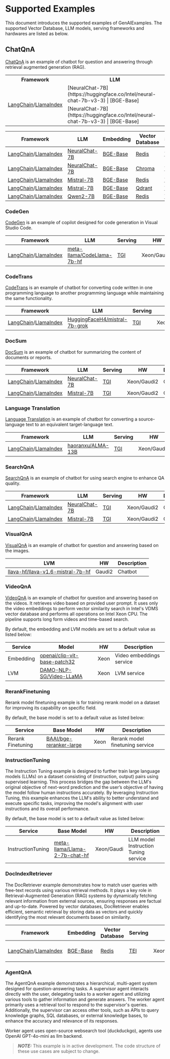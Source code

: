 # Supported Examples

This document introduces the supported examples of GenAIExamples. The supported Vector Database, LLM models, serving frameworks and hardwares are listed as below.

## ChatQnA

[ChatQnA](./ChatQnA/README.md) is an example of chatbot for question and answering through retrieval augmented generation (RAG).

<table>
    <tr>
        <th>Framework</th>
        <th>LLM</th>
    </tr>
    <tr>
        <td rowspan="2"><a href="https://www.langchain.com">LangChain</a>/<a href="https://www.langchain.com">LlamaIndex</a></td>
        <td>[NeuralChat-7B](https://huggingface.co/Intel/neural-chat-7b-v3-3) | [BGE-Base]</td>
    </tr>
    <tr>
        <td>[NeuralChat-7B](https://huggingface.co/Intel/neural-chat-7b-v3-3) | [BGE-Base]</td>
    </tr>
</table>

| Framework                                                                      | LLM                                                               | Embedding                                           | Vector Database                      | Serving                                                                                                                         | HW              | Description |
| ------------------------------------------------------------------------------ | ----------------------------------------------------------------- | --------------------------------------------------- | ------------------------------------ | ------------------------------------------------------------------------------------------------------------------------------- | --------------- | ----------- |
| [LangChain](https://www.langchain.com)/[LlamaIndex](https://www.llamaindex.ai) | [NeuralChat-7B](https://huggingface.co/Intel/neural-chat-7b-v3-3) | [BGE-Base](https://huggingface.co/BAAI/bge-base-en) | [Redis](https://redis.io/)           | [TGI](https://github.com/huggingface/text-generation-inference) [TEI](https://github.com/huggingface/text-embeddings-inference) | Xeon/Gaudi2/GPU | Chatbot     |
| [LangChain](https://www.langchain.com)/[LlamaIndex](https://www.llamaindex.ai) | [NeuralChat-7B](https://huggingface.co/Intel/neural-chat-7b-v3-3) | [BGE-Base](https://huggingface.co/BAAI/bge-base-en) | [Chroma](https://www.trychroma.com/) | [TGI](https://github.com/huggingface/text-generation-inference) [TEI](https://github.com/huggingface/text-embeddings-inference) | Xeon/Gaudi2     | Chatbot     |
| [LangChain](https://www.langchain.com)/[LlamaIndex](https://www.llamaindex.ai) | [Mistral-7B](https://huggingface.co/mistralai/Mistral-7B-v0.1)    | [BGE-Base](https://huggingface.co/BAAI/bge-base-en) | [Redis](https://redis.io/)           | [TGI](https://github.com/huggingface/text-generation-inference) [TEI](https://github.com/huggingface/text-embeddings-inference) | Xeon/Gaudi2     | Chatbot     |
| [LangChain](https://www.langchain.com)/[LlamaIndex](https://www.llamaindex.ai) | [Mistral-7B](https://huggingface.co/mistralai/Mistral-7B-v0.1)    | [BGE-Base](https://huggingface.co/BAAI/bge-base-en) | [Qdrant](https://qdrant.tech/)       | [TGI](https://github.com/huggingface/text-generation-inference) [TEI](https://github.com/huggingface/text-embeddings-inference) | Xeon/Gaudi2     | Chatbot     |
| [LangChain](https://www.langchain.com)/[LlamaIndex](https://www.llamaindex.ai) | [Qwen2-7B](https://huggingface.co/Qwen/Qwen2-7B)                  | [BGE-Base](https://huggingface.co/BAAI/bge-base-en) | [Redis](https://redis.io/)           | [TEI](https://github.com/huggingface/text-embeddings-inference)                                                                 | Xeon/Gaudi2     | Chatbot     |

### CodeGen

[CodeGen](./CodeGen/README.md) is an example of copilot designed for code generation in Visual Studio Code.

| Framework                                                                      | LLM                                                                             | Serving                                                         | HW          | Description |
| ------------------------------------------------------------------------------ | ------------------------------------------------------------------------------- | --------------------------------------------------------------- | ----------- | ----------- |
| [LangChain](https://www.langchain.com)/[LlamaIndex](https://www.llamaindex.ai) | [meta-llama/CodeLlama-7b-hf](https://huggingface.co/meta-llama/CodeLlama-7b-hf) | [TGI](https://github.com/huggingface/text-generation-inference) | Xeon/Gaudi2 | Copilot     |

### CodeTrans

[CodeTrans](./CodeTrans/README.md) is an example of chatbot for converting code written in one programming language to another programming language while maintaining the same functionality.

| Framework                                                                      | LLM                                                                                   | Serving                                                         | HW          | Description      |
| ------------------------------------------------------------------------------ | ------------------------------------------------------------------------------------- | --------------------------------------------------------------- | ----------- | ---------------- |
| [LangChain](https://www.langchain.com)/[LlamaIndex](https://www.llamaindex.ai) | [HuggingFaceH4/mistral-7b-grok](https://huggingface.co/HuggingFaceH4/mistral-7b-grok) | [TGI](https://github.com/huggingface/text-generation-inference) | Xeon/Gaudi2 | Code Translation |

### DocSum

[DocSum](./DocSum/README.md) is an example of chatbot for summarizing the content of documents or reports.

| Framework                                                                      | LLM                                                               | Serving                                                         | HW          | Description |
| ------------------------------------------------------------------------------ | ----------------------------------------------------------------- | --------------------------------------------------------------- | ----------- | ----------- |
| [LangChain](https://www.langchain.com)/[LlamaIndex](https://www.llamaindex.ai) | [NeuralChat-7B](https://huggingface.co/Intel/neural-chat-7b-v3-3) | [TGI](https://github.com/huggingface/text-generation-inference) | Xeon/Gaudi2 | Chatbot     |
| [LangChain](https://www.langchain.com)/[LlamaIndex](https://www.llamaindex.ai) | [Mistral-7B](https://huggingface.co/mistralai/Mistral-7B-v0.1)    | [TGI](https://github.com/huggingface/text-generation-inference) | Xeon/Gaudi2 | Chatbot     |

### Language Translation

[Language Translation](./Translation/README.md) is an example of chatbot for converting a source-language text to an equivalent target-language text.

| Framework                                                                      | LLM                                                           | Serving                                                         | HW          | Description          |
| ------------------------------------------------------------------------------ | ------------------------------------------------------------- | --------------------------------------------------------------- | ----------- | -------------------- |
| [LangChain](https://www.langchain.com)/[LlamaIndex](https://www.llamaindex.ai) | [haoranxu/ALMA-13B](https://huggingface.co/haoranxu/ALMA-13B) | [TGI](https://github.com/huggingface/text-generation-inference) | Xeon/Gaudi2 | Language Translation |

### SearchQnA

[SearchQnA](./SearchQnA/README.md) is an example of chatbot for using search engine to enhance QA quality.

| Framework                                                                      | LLM                                                               | Serving                                                         | HW          | Description |
| ------------------------------------------------------------------------------ | ----------------------------------------------------------------- | --------------------------------------------------------------- | ----------- | ----------- |
| [LangChain](https://www.langchain.com)/[LlamaIndex](https://www.llamaindex.ai) | [NeuralChat-7B](https://huggingface.co/Intel/neural-chat-7b-v3-3) | [TGI](https://github.com/huggingface/text-generation-inference) | Xeon/Gaudi2 | Chatbot     |
| [LangChain](https://www.langchain.com)/[LlamaIndex](https://www.llamaindex.ai) | [Mistral-7B](https://huggingface.co/mistralai/Mistral-7B-v0.1)    | [TGI](https://github.com/huggingface/text-generation-inference) | Xeon/Gaudi2 | Chatbot     |

### VisualQnA

[VisualQnA](./VisualQnA/README.md) is an example of chatbot for question and answering based on the images.

| LVM                                                                                           | HW     | Description |
| --------------------------------------------------------------------------------------------- | ------ | ----------- |
| [llava-hf/llava-v1.6-mistral-7b-hf](https://huggingface.co/llava-hf/llava-v1.6-mistral-7b-hf) | Gaudi2 | Chatbot     |

### VideoQnA

[VideoQnA](./VideoQnA/README.md) is an example of chatbot for question and answering based on the videos. It retrieves video based on provided user prompt. It uses only the video embeddings to perform vector similarity search in Intel's VDMS vector database and performs all operations on Intel Xeon CPU. The pipeline supports long form videos and time-based search.

By default, the embedding and LVM models are set to a default value as listed below:

| Service   | Model                                                                               | HW   | Description              |
| --------- | ----------------------------------------------------------------------------------- | ---- | ------------------------ |
| Embedding | [openai/clip-vit-base-patch32](https://huggingface.co/openai/clip-vit-base-patch32) | Xeon | Video embeddings service |
| LVM       | [DAMO-NLP-SG/Video-LLaMA](https://huggingface.co/DAMO-NLP-SG/VideoLLaMA2-7B)        | Xeon | LVM service              |

### RerankFinetuning

Rerank model finetuning example is for training rerank model on a dataset for improving its capability on specific field.

By default, the base model is set to a default value as listed below:

| Service           | Base Model                                                                | HW   | Description                     |
| ----------------- | ------------------------------------------------------------------------- | ---- | ------------------------------- |
| Rerank Finetuning | [BAAI/bge-reranker-large](https://huggingface.co/BAAI/bge-reranker-large) | Xeon | Rerank model finetuning service |

### InstructionTuning

The Instruction Tuning example is designed to further train large language models (LLMs) on a dataset consisting of (instruction, output) pairs using supervised learning. This process bridges the gap between the LLM's original objective of next-word prediction and the user’s objective of having the model follow human instructions accurately. By leveraging Instruction Tuning, this example enhances the LLM's ability to better understand and execute specific tasks, improving the model's alignment with user instructions and its overall performance.

By default, the base model is set to a default value as listed below:

| Service           | Base Model                                                                            | HW         | Description                          |
| ----------------- | ------------------------------------------------------------------------------------- | ---------- | ------------------------------------ |
| InstructionTuning | [meta-llama/Llama-2-7b-chat-hf](https://huggingface.co/meta-llama/Llama-2-7b-chat-hf) | Xeon/Gaudi | LLM model Instruction Tuning service |

### DocIndexRetriever

The DocRetriever example demonstrates how to match user queries with free-text records using various retrieval methods. It plays a key role in Retrieval-Augmented Generation (RAG) systems by dynamically fetching relevant information from external sources, ensuring responses are factual and up-to-date. Powered by vector databases, DocRetriever enables efficient, semantic retrieval by storing data as vectors and quickly identifying the most relevant documents based on similarity.

| Framework                                                                      | Embedding                                           | Vector Database            | Serving                                                         | HW          | Description                |
| ------------------------------------------------------------------------------ | --------------------------------------------------- | -------------------------- | --------------------------------------------------------------- | ----------- | -------------------------- |
| [LangChain](https://www.langchain.com)/[LlamaIndex](https://www.llamaindex.ai) | [BGE-Base](https://huggingface.co/BAAI/bge-base-en) | [Redis](https://redis.io/) | [TEI](https://github.com/huggingface/text-embeddings-inference) | Xeon/Gaudi2 | Document Retrieval Service |

### AgentQnA

The AgentQnA example demonstrates a hierarchical, multi-agent system designed for question-answering tasks. A supervisor agent interacts directly with the user, delegating tasks to a worker agent and utilizing various tools to gather information and generate answers. The worker agent primarily uses a retrieval tool to respond to the supervisor's queries. Additionally, the supervisor can access other tools, such as APIs to query knowledge graphs, SQL databases, or external knowledge bases, to enhance the accuracy and relevance of its responses.

Worker agent uses open-source websearch tool (duckduckgo), agents use OpenAI GPT-4o-mini as llm backend.

> **_NOTE:_** This example is in active development. The code structure of these use cases are subject to change.
